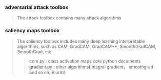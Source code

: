 ### adversarial attack toolbox
> The attack toolbox contains many attack algorithms
### saliency maps toolbox
> The saliency toolbox includes many deep learning interpretable algorithms, such as CAM, GradCAM, GradCAM++, SmoothGradCAM, SmoothGrad, etc
>> core.py : class activation maps core python documents <br>
>> gradient.py : other algorithms[Integral gradient， smoothgrad and so on, BlurIG] <br>

